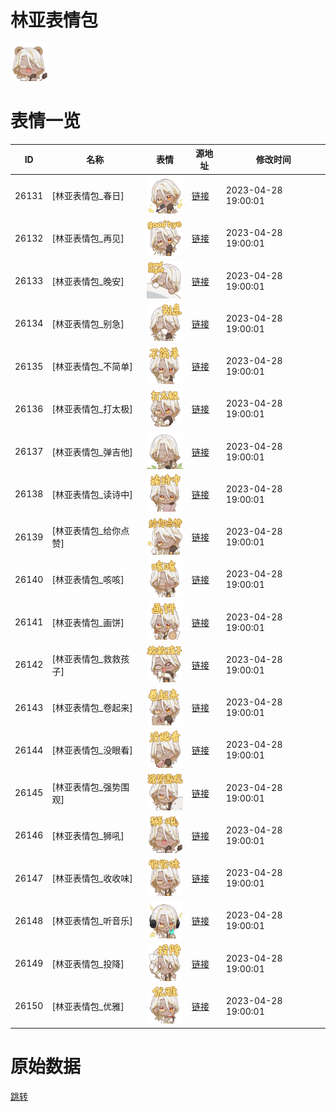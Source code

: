 # 林亚表情包

<img src="./cover.png" height="60" alt="cover" />

# 表情一览

|ID|名称|表情|源地址|修改时间|
|----|----|----|----|----|
|26131|[林亚表情包_春日]|<img src="./pic/026131_%5B林亚表情包_春日%5D.png" height="60" alt="春日"/>|[链接](https://i0.hdslb.com/bfs/garb/e66c874f0e3dfdcd77017d0db4cae91ebfe6a189.png)|2023-04-28 19:00:01|
|26132|[林亚表情包_再见]|<img src="./pic/026132_%5B林亚表情包_再见%5D.png" height="60" alt="再见"/>|[链接](https://i0.hdslb.com/bfs/garb/b78d4a97e6a83200947cf0af1e1cb2206c562c82.png)|2023-04-28 19:00:01|
|26133|[林亚表情包_晚安]|<img src="./pic/026133_%5B林亚表情包_晚安%5D.png" height="60" alt="晚安"/>|[链接](https://i0.hdslb.com/bfs/garb/1b5735531a6a6f5925d687cbe709bdd18bae360a.png)|2023-04-28 19:00:01|
|26134|[林亚表情包_别急]|<img src="./pic/026134_%5B林亚表情包_别急%5D.png" height="60" alt="别急"/>|[链接](https://i0.hdslb.com/bfs/garb/b734a85f95ab49237841c3deafb55d22bc6004ce.png)|2023-04-28 19:00:01|
|26135|[林亚表情包_不简单]|<img src="./pic/026135_%5B林亚表情包_不简单%5D.png" height="60" alt="不简单"/>|[链接](https://i0.hdslb.com/bfs/garb/34a82c6ac4e64ce67dabf86a21922dc96364ecea.png)|2023-04-28 19:00:01|
|26136|[林亚表情包_打太极]|<img src="./pic/026136_%5B林亚表情包_打太极%5D.png" height="60" alt="打太极"/>|[链接](https://i0.hdslb.com/bfs/garb/0e662794f6f7eecae0286417daeded1076cd998c.png)|2023-04-28 19:00:01|
|26137|[林亚表情包_弹吉他]|<img src="./pic/026137_%5B林亚表情包_弹吉他%5D.png" height="60" alt="弹吉他"/>|[链接](https://i0.hdslb.com/bfs/garb/ff8c1cc42c9ef9b77382d934e260b733a2f6cf24.png)|2023-04-28 19:00:01|
|26138|[林亚表情包_读诗中]|<img src="./pic/026138_%5B林亚表情包_读诗中%5D.png" height="60" alt="读诗中"/>|[链接](https://i0.hdslb.com/bfs/garb/77cbf1915abf148f1e8380e068e662890e56d045.png)|2023-04-28 19:00:01|
|26139|[林亚表情包_给你点赞]|<img src="./pic/026139_%5B林亚表情包_给你点赞%5D.png" height="60" alt="给你点赞"/>|[链接](https://i0.hdslb.com/bfs/garb/9b609c33dbd5b6558a423b8c21cd88006355809c.png)|2023-04-28 19:00:01|
|26140|[林亚表情包_咳咳]|<img src="./pic/026140_%5B林亚表情包_咳咳%5D.png" height="60" alt="咳咳"/>|[链接](https://i0.hdslb.com/bfs/garb/4bc6e66199386f94adc754ab2d1a49831a71815f.png)|2023-04-28 19:00:01|
|26141|[林亚表情包_画饼]|<img src="./pic/026141_%5B林亚表情包_画饼%5D.png" height="60" alt="画饼"/>|[链接](https://i0.hdslb.com/bfs/garb/12d668809447f2382d9df81f98b12de646268b1b.png)|2023-04-28 19:00:01|
|26142|[林亚表情包_救救孩子]|<img src="./pic/026142_%5B林亚表情包_救救孩子%5D.png" height="60" alt="救救孩子"/>|[链接](https://i0.hdslb.com/bfs/garb/f68d1f6a7dce5ac003ebc42fe739050e140d8fe0.png)|2023-04-28 19:00:01|
|26143|[林亚表情包_卷起来]|<img src="./pic/026143_%5B林亚表情包_卷起来%5D.png" height="60" alt="卷起来"/>|[链接](https://i0.hdslb.com/bfs/garb/1f97b7aae22763499f2a7bc98866f2972559c942.png)|2023-04-28 19:00:01|
|26144|[林亚表情包_没眼看]|<img src="./pic/026144_%5B林亚表情包_没眼看%5D.png" height="60" alt="没眼看"/>|[链接](https://i0.hdslb.com/bfs/garb/9b7cf6b81df93e1170717fa5584ff1c3984662ed.png)|2023-04-28 19:00:01|
|26145|[林亚表情包_强势围观]|<img src="./pic/026145_%5B林亚表情包_强势围观%5D.png" height="60" alt="强势围观"/>|[链接](https://i0.hdslb.com/bfs/garb/6d91dba68e867eccdf3872bd00e58b83d14eca51.png)|2023-04-28 19:00:01|
|26146|[林亚表情包_狮吼]|<img src="./pic/026146_%5B林亚表情包_狮吼%5D.png" height="60" alt="狮吼"/>|[链接](https://i0.hdslb.com/bfs/garb/0c51ae4c9de5cdb5886de26a80c3e4a0caac732a.png)|2023-04-28 19:00:01|
|26147|[林亚表情包_收收味]|<img src="./pic/026147_%5B林亚表情包_收收味%5D.png" height="60" alt="收收味"/>|[链接](https://i0.hdslb.com/bfs/garb/e1290f370879e4365e4140d9d9448c67f180b467.png)|2023-04-28 19:00:01|
|26148|[林亚表情包_听音乐]|<img src="./pic/026148_%5B林亚表情包_听音乐%5D.png" height="60" alt="听音乐"/>|[链接](https://i0.hdslb.com/bfs/garb/a7d9c5a9604cda23abe32c4af85812512014bed3.png)|2023-04-28 19:00:01|
|26149|[林亚表情包_投降]|<img src="./pic/026149_%5B林亚表情包_投降%5D.png" height="60" alt="投降"/>|[链接](https://i0.hdslb.com/bfs/garb/20019d99906c0e6f9a684bef14c5042dbe5bc89b.png)|2023-04-28 19:00:01|
|26150|[林亚表情包_优雅]|<img src="./pic/026150_%5B林亚表情包_优雅%5D.png" height="60" alt="优雅"/>|[链接](https://i0.hdslb.com/bfs/garb/cad81e9da79e94ebcbb57aca40ebd097810829b2.png)|2023-04-28 19:00:01|

# 原始数据

[跳转](./raw.json)


